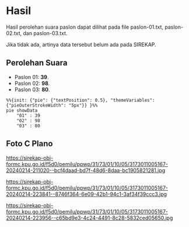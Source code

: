 # Hasil

Hasil perolehan suara paslon dapat dilihat pada file paslon-01.txt, paslon-02.txt, dan paslon-03.txt.

Jika tidak ada, artinya data tersebut belum ada pada SIREKAP.

## Perolehan Suara

 * Paslon 01: **39**.
 * Paslon 02: **98**.
 * Paslon 03: **80**.

```mermaid
%%{init: {"pie": {"textPosition": 0.5}, "themeVariables": {"pieOuterStrokeWidth": "5px"}} }%%
pie showData
    "01" : 39
    "02" : 98
    "03" : 80
```
## Foto C Plano

https://sirekap-obj-formc.kpu.go.id/f5d0/pemilu/ppwp/31/73/01/10/05/3173011005167-20240214-211020--bcf4daad-bd7f-48d6-8daa-bc1905821281.jpg

https://sirekap-obj-formc.kpu.go.id/f5d0/pemilu/ppwp/31/73/01/10/05/3173011005167-20240214-223841--8746f364-6e09-42b1-94c1-3af34f39ccc3.jpg

https://sirekap-obj-formc.kpu.go.id/f5d0/pemilu/ppwp/31/73/01/10/05/3173011005167-20240214-223956--c65bd9e3-4c24-4491-8c28-5832ced05650.jpg

